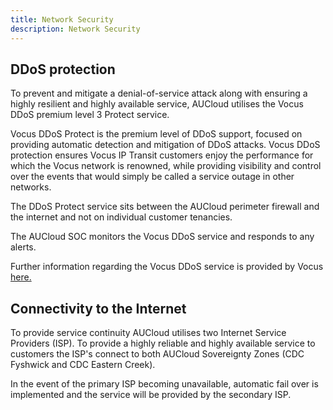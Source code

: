 ```yaml
---
title: Network Security
description: Network Security
---
```


## DDoS protection ##
To prevent and mitigate a denial-of-service attack along with ensuring a highly resilient and highly available service, AUCloud utilises the Vocus DDoS premium level 3 Protect service.  

Vocus DDoS Protect is the premium level of DDoS support, focused on providing automatic detection and mitigation of DDoS attacks. Vocus DDoS protection ensures Vocus IP Transit customers enjoy the performance for which the Vocus network is renowned, while providing visibility and control over the events that would simply be called a service outage in other networks.

The DDoS Protect service sits between the AUCloud perimeter firewall and the internet and not on individual customer tenancies.

The AUCloud SOC monitors the Vocus DDoS service and responds to any alerts.

Further information regarding the Vocus DDoS service is provided by Vocus [here.](https://www.vocus.com.au/enterprise/connectivity/managed-network-services/ddos-protection)

## Connectivity to the Internet ##
To provide service continuity AUCloud utilises two Internet Service Providers (ISP). To provide a highly reliable and highly available service to customers the ISP's connect to both AUCloud Sovereignty Zones (CDC Fyshwick and CDC Eastern Creek). 

In the event of the primary ISP becoming unavailable, automatic fail over is implemented and the service will be provided by the secondary ISP.